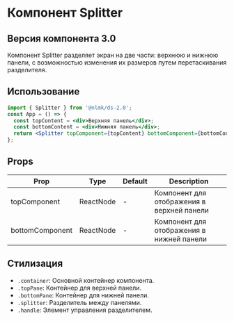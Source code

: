 # Компонент Splitter

## Версия компонента 3.0

Компонент Splitter разделяет экран на две части: верхнюю и нижнюю панели, с возможностью изменения их размеров путем перетаскивания разделителя.

## Использование

```jsx
import { Splitter } from '@nlmk/ds-2.0';
const App = () => {
  const topContent = <div>Верхняя панель</div>;
  const bottomContent = <div>Нижняя панель</div>;
  return <Splitter topComponent={topContent} bottomComponent={bottomContent} />;
};
```

## Props

| Prop            | Type      | Default | Description                                |
| --------------- | --------- | ------- | ------------------------------------------ |
| topComponent    | ReactNode | -       | Компонент для отображения в верхней панели |
| bottomComponent | ReactNode | -       | Компонент для отображения в нижней панели  |

## Стилизация

- `.container`: Основной контейнер компонента.
- `.topPane`: Контейнер для верхней панели.
- `.bottomPane`: Контейнер для нижней панели.
- `.splitter`: Разделитель между панелями.
- `.handle`: Элемент управления разделителем.
